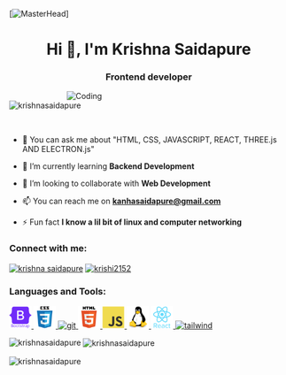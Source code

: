 [![MasterHead](https://cdn.prod.website-files.com/5e9aa66fd3886aa2b4ec01ca/656542eae3674ef944805d5d_make%20money%20hacking.webp)]
<h1 align="center">Hi 👋, I'm Krishna Saidapure</h1>
<h3 align="center">Frontend developer</h3>
<img align="right" alt="Coding" width="400" src="https://media1.tenor.com/m/AAmoI9l1JnkAAAAC/meme.gif">

<p align="left"> <img src="https://komarev.com/ghpvc/?username=krishnasaidapure&label=Profile%20views&color=0e75b6&style=flat" alt="krishnasaidapure" /> </p>

<p align="left"> <a href="https://twitter.com/" target="blank"><img src="https://img.shields.io/twitter/follow/?logo=twitter&style=for-the-badge" alt="" /></a> </p>

- 💬 You can ask me about "HTML, CSS, JAVASCRIPT, REACT, THREE.js AND ELECTRON.js"

- 🌱 I’m currently learning **Backend Development** 

- 👯 I’m looking to collaborate with **Web Development**

- 📫 You can reach me on **kanhasaidapure@gmail.com**

- ⚡ Fun fact **I know a lil bit of linux and computer networking**

<h3 align="left">Connect with me:</h3>
<p align="left">
<a href="https://linkedin.com/in/krishna saidapure" target="blank"><img align="center" src="https://raw.githubusercontent.com/rahuldkjain/github-profile-readme-generator/master/src/images/icons/Social/linked-in-alt.svg" alt="krishna saidapure" height="30" width="40" /></a>
<a href="https://discord.gg/krishi2152" target="blank"><img align="center" src="https://raw.githubusercontent.com/rahuldkjain/github-profile-readme-generator/master/src/images/icons/Social/discord.svg" alt="krishi2152" height="30" width="40" /></a>
</p>

<h3 align="left">Languages and Tools:</h3>
<p align="left"> <a href="https://getbootstrap.com" target="_blank" rel="noreferrer"> <img src="https://raw.githubusercontent.com/devicons/devicon/master/icons/bootstrap/bootstrap-plain-wordmark.svg" alt="bootstrap" width="40" height="40"/> </a> <a href="https://www.w3schools.com/css/" target="_blank" rel="noreferrer"> <img src="https://raw.githubusercontent.com/devicons/devicon/master/icons/css3/css3-original-wordmark.svg" alt="css3" width="40" height="40"/> </a> <a href="https://git-scm.com/" target="_blank" rel="noreferrer"> <img src="https://www.vectorlogo.zone/logos/git-scm/git-scm-icon.svg" alt="git" width="40" height="40"/> </a> <a href="https://www.w3.org/html/" target="_blank" rel="noreferrer"> <img src="https://raw.githubusercontent.com/devicons/devicon/master/icons/html5/html5-original-wordmark.svg" alt="html5" width="40" height="40"/> </a> <a href="https://developer.mozilla.org/en-US/docs/Web/JavaScript" target="_blank" rel="noreferrer"> <img src="https://raw.githubusercontent.com/devicons/devicon/master/icons/javascript/javascript-original.svg" alt="javascript" width="40" height="40"/> </a> <a href="https://www.linux.org/" target="_blank" rel="noreferrer"> <img src="https://raw.githubusercontent.com/devicons/devicon/master/icons/linux/linux-original.svg" alt="linux" width="40" height="40"/> </a> <a href="https://reactjs.org/" target="_blank" rel="noreferrer"> <img src="https://raw.githubusercontent.com/devicons/devicon/master/icons/react/react-original-wordmark.svg" alt="react" width="40" height="40"/> </a> <a href="https://tailwindcss.com/" target="_blank" rel="noreferrer"> <img src="https://www.vectorlogo.zone/logos/tailwindcss/tailwindcss-icon.svg" alt="tailwind" width="40" height="40"/> </a> </p>

<p><img align="left" src="https://github-readme-stats.vercel.app/api/top-langs?username=krishnasaidapure&show_icons=true&locale=en&layout=compact" alt="krishnasaidapure" /></p>

<p>&nbsp;<img align="center" src="https://github-readme-stats.vercel.app/api?username=krishnasaidapure&show_icons=true&locale=en" alt="krishnasaidapure" /></p>

<p><img align="center" src="https://github-readme-streak-stats.herokuapp.com/?user=krishnasaidapure&" alt="krishnasaidapure" /></p>

